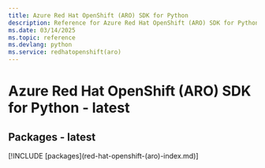```yaml
---
title: Azure Red Hat OpenShift (ARO) SDK for Python
description: Reference for Azure Red Hat OpenShift (ARO) SDK for Python
ms.date: 03/14/2025
ms.topic: reference
ms.devlang: python
ms.service: redhatopenshift(aro)
---
```

# Azure Red Hat OpenShift (ARO) SDK for Python - latest
## Packages - latest
[!INCLUDE [packages](red-hat-openshift-(aro\)-index.md)]